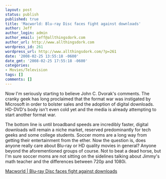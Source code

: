 ```yaml
---
layout: post
status: publish
published: true
title: 'Macworld: Blu-ray Disc faces fight against downloads'
author: Jeff
author_login: admin
author_email: jeff@allthingsdork.com
author_url: http://www.allthingsdork.com
wordpress_id: 261
wordpress_url: http://www.allthingsdork.com/?p=261
date: '2008-02-25 13:55:18 -0600'
date_gmt: '2008-02-25 17:55:18 -0600'
categories:
- Movies/Television
tags: []
comments: []
---
```

<p>
Now I'm seriously starting to believe John C. Dvorak's comments. The cranky geek has long proclaimed that the format war was instigated by Microsoft in order to bolster sales and the adoption of digital downloads. HD-DVD's body isn't even cold yet and the media is already attempting to start another format war.</p>
<p>The bottom line is until broadband speeds are incredibly faster, digital downloads will remain a niche market, reserved predominantly for tech geeks and some college students. Soccer moms are a long way from getting their entertainment from the ether. Now the question is, does anyone really care about Blu-ray or HD quality movies in general? Anyone beyond the aforementioned groups of course.  Not to beat a dead horse, but I'm sure soccer moms are not sitting on the sidelines talking about Jimmy's math teacher and the differences between 720p and 1080i.</p>
<p><a href="http://www.macworld.com/article/132232/2008/02/bluray.html">Macworld | Blu-ray Disc faces fight against downloads </a></p>
